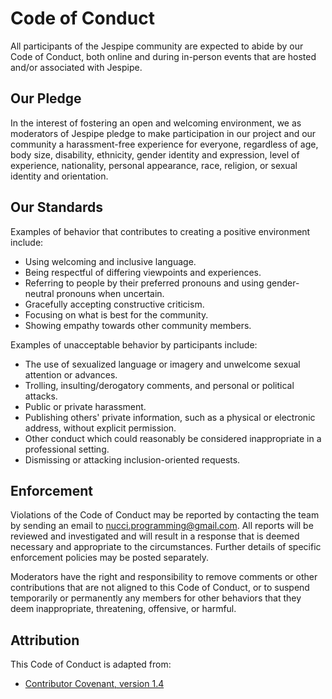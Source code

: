 # Code of Conduct

All participants of the Jespipe community are expected to abide by our Code of Conduct, both online and during in-person events that are hosted and/or associated with Jespipe.

## Our Pledge

In the interest of fostering an open and welcoming environment, we as moderators of Jespipe pledge to make participation in our project and our community a harassment-free experience for everyone, regardless of age, body size, disability, ethnicity, gender identity and expression, level of experience, nationality, personal appearance, race, religion, or sexual identity and orientation.

## Our Standards

Examples of behavior that contributes to creating a positive environment include:

* Using welcoming and inclusive language.
* Being respectful of differing viewpoints and experiences.
* Referring to people by their preferred pronouns and using gender-neutral pronouns when uncertain.
* Gracefully accepting constructive criticism.
* Focusing on what is best for the community.
* Showing empathy towards other community members.

Examples of unacceptable behavior by participants include:

* The use of sexualized language or imagery and unwelcome sexual attention or advances.
* Trolling, insulting/derogatory comments, and personal or political attacks.
* Public or private harassment.
* Publishing others' private information, such as a physical or electronic address, without explicit permission.
* Other conduct which could reasonably be considered inappropriate in a professional setting.
* Dismissing or attacking inclusion-oriented requests.

## Enforcement

Violations of the Code of Conduct may be reported by contacting the team by sending an email to nucci.programming@gmail.com. All reports will be reviewed and investigated and will result in a response that is deemed necessary and appropriate to the circumstances. Further details of specific enforcement policies may be posted separately.

Moderators have the right and responsibility to remove comments or other contributions that are not aligned to this Code of Conduct, or to suspend temporarily or permanently any members for other behaviors that they deem inappropriate, threatening, offensive, or harmful.

## Attribution

This Code of Conduct is adapted from:

* [Contributor Covenant, version 1.4](https://www.contributor-covenant.org/it/version/1/4/code-of-conduct/)
